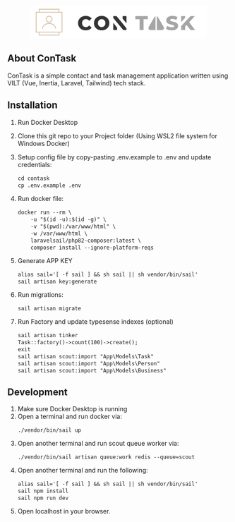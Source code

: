 <p align="center"><img src="https://raw.githubusercontent.com/shinigang/contask/main/public/img/logo.png" width="400" alt="Contask Logo"></p>

## About ConTask

ConTask is a simple contact and task management application written using VILT (Vue, Inertia, Laravel, Tailwind) tech stack.

## Installation

1. Run Docker Desktop
2. Clone this git repo to your Project folder (Using WSL2 file system for Windows Docker)
3. Setup config file by copy-pasting .env.example to .env and update credentials:

    ```
    cd contask
    cp .env.example .env
    ```

4. Run docker file:

    ```
    docker run --rm \
        -u "$(id -u):$(id -g)" \
        -v "$(pwd):/var/www/html" \
        -w /var/www/html \
        laravelsail/php82-composer:latest \
        composer install --ignore-platform-reqs
    ```

5. Generate APP KEY

   ```
   alias sail='[ -f sail ] && sh sail || sh vendor/bin/sail'
   sail artisan key:generate
   ```

6. Run migrations:

    ```
    sail artisan migrate
    ```

7. Run Factory and update typesense indexes (optional)

    ```
    sail artisan tinker
    Task::factory()->count(100)->create();
    exit
    sail artisan scout:import "App\Models\Task"
    sail artisan scout:import "App\Models\Person"
    sail artisan scout:import "App\Models\Business"
    ```

## Development

1. Make sure Docker Desktop is running
2. Open a terminal and run docker via:
    ```
    ./vendor/bin/sail up
    ```
3. Open another terminal and run scout queue worker via:
    ```
    ./vendor/bin/sail artisan queue:work redis --queue=scout
    ```
4. Open another terminal and run the following:
    ```
    alias sail='[ -f sail ] && sh sail || sh vendor/bin/sail'
    sail npm install
    sail npm run dev
    ```
5. Open localhost in your browser.
